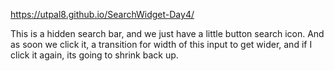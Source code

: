 https://utpal8.github.io/SearchWidget-Day4/

This is a hidden search bar, and we just have a little button search icon. And as soon we click it, a transition for width of this input to get wider, and if I click it again, its going to shrink back up.
